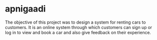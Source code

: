 # apnigaadi
The objective of this project was to design a system for renting cars to customers. It is an online system through which customers can sign up or log in to view and book a car and also give feedback on their experience.
